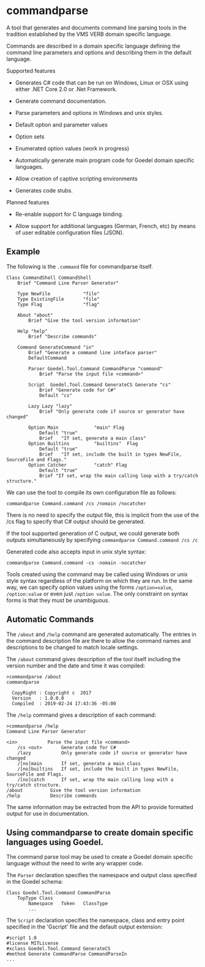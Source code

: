 # commandparse


A tool that generates and documents command line parsing tools in the tradition
established by the VMS VERB domain specific language.

Commands are described in a domain specific language defining the command line 
parameters and options and describing them in the default language.

Supported features

* Generates C# code that can be run on Windows, Linux or OSX using either .NET Core 2.0
or .Net Framework.

* Generate command documentation.

* Parse parameters and options in Windows and unix styles.

* Default option and parameter values

* Option sets

* Enumerated option values (work in progress)

* Automatically generate main program code for Goedel domain specific languages.

* Allow creation of captive scripting environments

* Generates code stubs.


Planned features

* Re-enable support for C language binding.

* Allow support for additional languages (German, French, etc) by means of 
user editable configuration files (JSON).

## Example

The following is the `.command` file for commandparse itself.

````
Class CommandShell CommandShell
	Brief "Command Line Parser Generator"

	Type NewFile			"file"
	Type ExistingFile		"file"
	Type Flag				"flag"
	
	About "about"
		Brief "Give the tool version information"

	Help "help"
		Brief "Describe commands"

	Command GenerateCommand "in"
		Brief "Generate a command line inteface parser"
		DefaultCommand

		Parser Goedel.Tool.Command CommandParse "command"
			Brief "Parse the input file <command>"

		Script  Goedel.Tool.Command GenerateCS Generate "cs"
			Brief "Generate code for C#"
			Default "cs"

		Lazy Lazy "lazy"	
			Brief "Only generate code if source or generator have changed"

		Option Main				"main" Flag
			Default "true"
			Brief	"If set, generate a main class"
		Option Builtins			"builtins"	Flag
			Default "true"
			Brief	"If set, include the built in types NewFile, SourceFile and Flags."
		Option Catcher			"catch" Flag
			Default "true"
			Brief "If set, wrap the main calling loop with a try/catch structure."
````

We can use the tool to compile its own configuration file as follows:

````
commandparse Command.command /cs /nomain /nocatcher
````

There is no need to specify the output file, this is implicit from the use of the /cs flag
to specify that C# output should be generated.

If the tool supported generation of C output, we could generate both outputs simultaneously
by specifying `commandparse Command.command /cs /c`

Generated code also accepts input in unix style syntax:

````
commandparse Command.command -cs -nomain -nocatcher
````

Tools created using the command may be called using Windows or unix style syntax
regardless of the platform on which they are run. In the same way, we can
specify option values using the forms `/option=value`, `/option:value` or
even just `/option value`. The only constraint on syntax forms is that they
must be unambiguous.


## Automatic Commands

The `/about` and `/help` command are generated automatically. The entries in the command
description file are there to allow the command names and descriptions to be changed 
to match locale settings.

The `/about` command gives description of the tool itself including the version number
and the date and time it was compiled:

````
>commandparse /about
commandparse

  CopyRight : Copyright c  2017
  Version   : 1.0.0.0
  Compiled  : 2019-02-24 17:43:36 -05:00

````

The `/help` command gives a description of each command:

````
>commandparse /help
Command Line Parser Generator

<in>           Parse the input file <command>
    /cs	<out>       Generate code for C#
	/lazy           Only generate code if source or generator have changed
    /[no]main       If set, generate a main class
    /[no]builtins   If set, include the built in types NewFile, SourceFile and Flags.
    /[no]catch      If set, wrap the main calling loop with a try/catch structure.
/about          Give the tool version information
/help           Describe commands
````

The same information may be extracted from the API to provide formatted
output for use in documentation.

## Using commandparse to create domain specific languages using Goedel.

The command parse tool may be used to create a Goedel domain specific language without
the need to write any wrapper code.

The `Parser` declaration specifies the namespace and output class specified in
the Goedel schema:

````
Class Goedel.Tool.Command CommandParse
	TopType Class
		Namespace	Token	ClassType
		...
````

The `Script` declaration specifies the namespace, class and entry point specified
in the 'Gscript' file and the default output extension:

````
#script 1.0
#license MITLicense
#xclass Goedel.Tool.Command GenerateCS
#method Generate CommandParse CommandParseIn
...
````